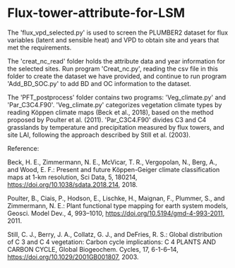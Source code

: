# Flux-tower-attribute-for-LSM


The 'flux_vpd_selected.py' is used to screen the PLUMBER2 dataset for flux variables (latent and sensible heat) and VPD to obtain site and years that met the requirements.

The 'creat_nc_read' folder holds the attribute data and year information for the selected sites. Run program 'Creat_nc.py', reading the csv file in this folder to create the dataset we have provided, and continue to run program 'Add_BD_SOC.py' to add BD and OC information to the dataset.

The 'PFT_postprocess' folder contains two programs: 'Veg_climate.py' and 'Par_C3C4.F90'. 'Veg_climate.py' categorizes vegetation climate types by reading Köppen climate maps (Beck et al., 2018), based on the method proposed by Poulter et al. (2011). 'Par_C3C4.F90' divides C3 and C4 grasslands by temperature and precipitation measured by flux towers, and site LAI, following the approach described by Still et al. (2003).


Reference:

Beck, H. E., Zimmermann, N. E., McVicar, T. R., Vergopolan, N., Berg, A., and Wood, E. F.: Present and future Köppen-Geiger climate classification maps at 1-km resolution, Sci Data, 5, 180214, https://doi.org/10.1038/sdata.2018.214, 2018.

Poulter, B., Ciais, P., Hodson, E., Lischke, H., Maignan, F., Plummer, S., and Zimmermann, N. E.: Plant functional type mapping for earth system models, Geosci. Model Dev., 4, 993–1010, https://doi.org/10.5194/gmd-4-993-2011, 2011.

Still, C. J., Berry, J. A., Collatz, G. J., and DeFries, R. S.: Global distribution of C 3 and C 4 vegetation: Carbon cycle implications: C 4 PLANTS AND CARBON CYCLE, Global Biogeochem. Cycles, 17, 6-1-6–14, https://doi.org/10.1029/2001GB001807, 2003.


